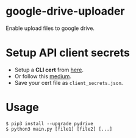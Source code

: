 # google-drive-uploader
Enable upload files to google drive.

# Setup API client secrets
* Setup a **CLI cert** from [here](https://console.developers.google.com/flows/enableapi?apiid=drive). 
* Or follow this [medium](https://medium.com/@newlife617/%E7%A8%8B%E5%BC%8F-python-google-drive-api-eebeb58876ef).
* Save your cert file as `client_secrets.json`.

# Usage
```
$ pip3 install --upgrade pydrive
$ python3 main.py [file1] [file2] [...]
```

